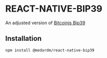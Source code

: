 # REACT-NATIVE-BIP39
An adjusted version of [Bitcoinjs Bip39](https://github.com/bitcoinjs/bip39)
## Installation
``` bash
npm install @medardm/react-native-bip39
```
